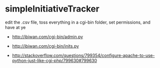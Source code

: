 simpleInitiativeTracker
=======================

edit the .csv file, toss everything in a cgi-bin folder, set permissions, and have at ye

* http://ibiwan.com/cgi-bin/admin.py

* http://ibiwan.com/cgi-bin/inits.py

* http://stackoverflow.com/questions/799354/configure-apache-to-use-python-just-like-cgi-php/799630#799630
